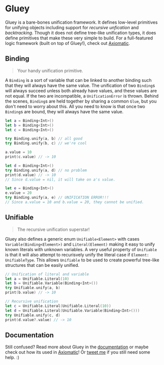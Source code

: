 # Gluey

Gluey is a bare-bones unification framework. It defines low-level primitives for unifying objects including support for *recursive unfication* and *backtracking*. Though it does not define tree-like unification types, it does define primitives that make these very simple to build. For a full-featured logic framework (built on top of Gluey!), check out [Axiomatic](https://github.com/JadenGeller/Axiomatic).

## Binding

> Your handy unification primitive.

A `Binding` is a sort of variable that can be linked to another binding such that they will always have the same value. The unification of two `Binding`s will always succeed unless both already have values, and these values are not equal. If the two are incompatible, a `UnificationError` is thrown. Behind the scenes, `Binding`s are held together by sharing a common `Glue`, but you don't need to worry about this. All you need to know is that once two `Binding`s are bound, they will always have the same value.

```swift
let a = Binding<Int>()
let b = Binding<Int>()
let c = Binding<Int>()

try Binding.unify(a, b) // all good
try Binding.unify(b, c) // we're cool

a.value = 10
print(c.value) // -> 10

let d = Binding<Int>()
try Binding.unify(a, d) // no problem
print(d.value) // -> 10
// Since d.value = nil, it will take on a's value.

let e = Binding<Int>()
e.value = 20
try Binding.unify(a, e) // UNIFICATION ERROR!!!
// Since a.value = 10 and b.value = 20, they cannot be unified.
```

## Unifiable

> The recursive unification superstar!

Gluey also defines a generic enum `Unifiable<Element>` with cases `Variable(Binding<Element>)` and `Literal(Element)` making it easy to unify known literals with unknown variables. A very useful property of `Unifiable` is that it will also attempt to recurisvely unify the literal case if `Element: UnifiableType`. This allows `Unifiable` to be used to create powerful tree-like structures that can be easily unified.

```swift
// Unification of literal and variable
let a = Unifiable.Literal(10)
let b = Unifiable.Variable(Binding<Int>())
try Unifiable.unify(a, b)
print(b.value) // -> 10

// Recursive unification
let c = Unifiable.Literal(Unifiable.Literal(10))
let d = Unifiable.Literal(Unifiable.Variable(Binding<Int>()))
try Unifiable.unify(c, d)
print(d.value?.value) // -> 10
```

## Documentation

Still confused? Read more about Gluey in the [documentation](http://jadengeller.github.io/Gluey/docs/index.html) or maybe check out how its used in [Axiomatic](https://github.com/JadenGeller/Axiomatic)! Or [tweet me](https://twitter.com/jadengeller) if you still need some help. :)

